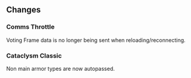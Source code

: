 ## Changes

### Comms Throttle

Voting Frame data is no longer being sent when reloading/reconnecting.

### Cataclysm Classic

Non main armor types are now autopassed.